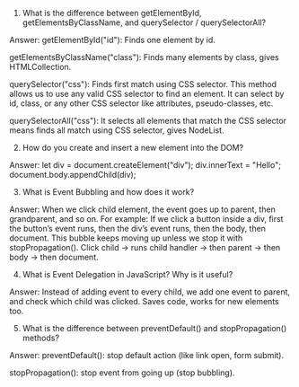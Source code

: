 1. What is the difference between getElementById, getElementsByClassName, and querySelector / querySelectorAll?

Answer: getElementById("id"): Finds one element by id.

getElementsByClassName("class"): Finds many elements by class, gives HTMLCollection.

querySelector("css"): Finds first match using CSS selector. This method allows us to use any valid CSS selector to find an element. It can select by id, class, or any other CSS selector like attributes, pseudo-classes, etc.

querySelectorAll("css"): It selects all elements that match the CSS selector means finds all match using CSS selector, gives NodeList.

2. How do you create and insert a new element into the DOM?

Answer:
let div = document.createElement("div");
div.innerText = "Hello";
document.body.appendChild(div);

3. What is Event Bubbling and how does it work?

Answer: When we click child element, the event goes up to parent, then grandparent, and so on.
For example: If we click a button inside a div, first the button’s event runs, then the div’s event runs, then the body, then document. This bubble keeps moving up unless we stop it with stopPropagation().
Click child → runs child handler → then parent → then body → then document.

4. What is Event Delegation in JavaScript? Why is it useful?

Answer: Instead of adding event to every child, we add one event to parent, and check which child was clicked. Saves code, works for new elements too.

5. What is the difference between preventDefault() and stopPropagation() methods?

Answer: preventDefault(): stop default action (like link open, form submit).

stopPropagation(): stop event from going up (stop bubbling).
